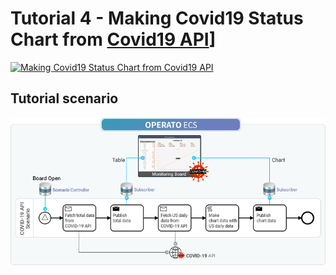 # Tutorial 4 - Making Covid19 Status Chart from [Covid19 API](https://api.covid19api.com/)]

[![Making Covid19 Status Chart from Covid19 API](https://img.youtube.com/vi/-1bZg75Ao0A/mqdefault.jpg)](https://youtu.be/-1bZg75Ao0A)

## Tutorial scenario

![Scenario Diagram](./tutorial-05-scenario.png)
